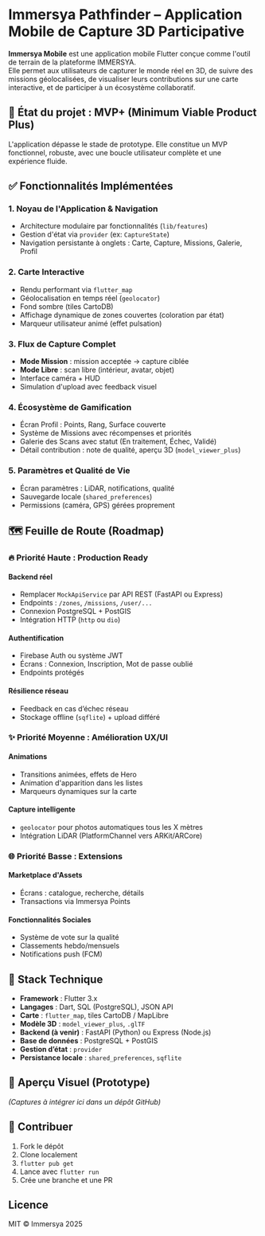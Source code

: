 # Immersya Pathfinder – Application Mobile de Capture 3D Participative

**Immersya Mobile** est une application mobile Flutter conçue comme l'outil de terrain de la plateforme IMMERSYA.  
Elle permet aux utilisateurs de capturer le monde réel en 3D, de suivre des missions géolocalisées, de visualiser leurs contributions sur une carte interactive, et de participer à un écosystème collaboratif.


## 🚀 État du projet : MVP+ (Minimum Viable Product Plus)

L'application dépasse le stade de prototype. Elle constitue un MVP fonctionnel, robuste, avec une boucle utilisateur complète et une expérience fluide.


## ✅ Fonctionnalités Implémentées

### 1. Noyau de l'Application & Navigation
- Architecture modulaire par fonctionnalités (`lib/features`)
- Gestion d'état via `provider` (ex: `CaptureState`)
- Navigation persistante à onglets : Carte, Capture, Missions, Galerie, Profil

### 2. Carte Interactive
- Rendu performant via `flutter_map`
- Géolocalisation en temps réel (`geolocator`)
- Fond sombre (tiles CartoDB)
- Affichage dynamique de zones couvertes (coloration par état)
- Marqueur utilisateur animé (effet pulsation)

### 3. Flux de Capture Complet
- **Mode Mission** : mission acceptée → capture ciblée
- **Mode Libre** : scan libre (intérieur, avatar, objet)
- Interface caméra + HUD
- Simulation d'upload avec feedback visuel

### 4. Écosystème de Gamification
- Écran Profil : Points, Rang, Surface couverte
- Système de Missions avec récompenses et priorités
- Galerie des Scans avec statut (En traitement, Échec, Validé)
- Détail contribution : note de qualité, aperçu 3D (`model_viewer_plus`)

### 5. Paramètres et Qualité de Vie
- Écran paramètres : LiDAR, notifications, qualité
- Sauvegarde locale (`shared_preferences`)
- Permissions (caméra, GPS) gérées proprement


## 🗺️ Feuille de Route (Roadmap)

### 🔥 Priorité Haute : Production Ready

#### Backend réel
- Remplacer `MockApiService` par API REST (FastAPI ou Express)
- Endpoints : `/zones`, `/missions`, `/user/...`
- Connexion PostgreSQL + PostGIS
- Intégration HTTP (`http` ou `dio`)

#### Authentification
- Firebase Auth ou système JWT
- Écrans : Connexion, Inscription, Mot de passe oublié
- Endpoints protégés

#### Résilience réseau
- Feedback en cas d’échec réseau
- Stockage offline (`sqflite`) + upload différé


### ✨ Priorité Moyenne : Amélioration UX/UI

#### Animations
- Transitions animées, effets de Hero
- Animation d'apparition dans les listes
- Marqueurs dynamiques sur la carte

#### Capture intelligente
- `geolocator` pour photos automatiques tous les X mètres
- Intégration LiDAR (PlatformChannel vers ARKit/ARCore)


### 🌐 Priorité Basse : Extensions

#### Marketplace d'Assets
- Écrans : catalogue, recherche, détails
- Transactions via Immersya Points

#### Fonctionnalités Sociales
- Système de vote sur la qualité
- Classements hebdo/mensuels
- Notifications push (FCM)


## 🧱 Stack Technique

- **Framework** : Flutter 3.x
- **Langages** : Dart, SQL (PostgreSQL), JSON API
- **Carte** : `flutter_map`, tiles CartoDB / MapLibre
- **Modèle 3D** : `model_viewer_plus`, `.glTF`
- **Backend (à venir)** : FastAPI (Python) ou Express (Node.js)
- **Base de données** : PostgreSQL + PostGIS
- **Gestion d’état** : `provider`
- **Persistance locale** : `shared_preferences`, `sqflite`


## 📸 Aperçu Visuel (Prototype)

*(Captures à intégrer ici dans un dépôt GitHub)*


## 👥 Contribuer

1. Fork le dépôt
2. Clone localement
3. `flutter pub get`
4. Lance avec `flutter run`
5. Crée une branche et une PR



## Licence

MIT © Immersya 2025

